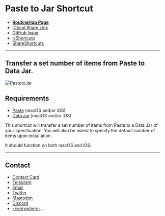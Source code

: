 # Paste to Jar Shortcut

- [**RoutineHub Page**](https://routinehub.co/shortcut/11049)
- [iCloud Share Link](https://www.icloud.com/shortcuts/9f7932e05bcb4424a3d734dcee9fbad9)
- [GitHub Issue](https://github.com/extratone/i/issues/139)
- [r/Shortcuts](https://reddit.com/r/shortcuts/comments/spkaeu/paste_to_jar_my_most_useful_shortcut_yet/)
- [ShareShortcuts](https://shareshortcuts.com/shortcuts/1740-paste-to-jar.html)

---

## Transfer a set number of items from Paste to Data Jar.

![PastetoJar](https://user-images.githubusercontent.com/43663476/153509186-49a7adc1-e016-4311-afb8-e2627d2404da.png)

## Requirements
- [Paste](https://apps.apple.com/us/app/paste-clipboard-manager/id967805235) (macOS and/or iOS)
- [Data Jar](https://apps.apple.com/us/app/data-jar/id1453273600) (macOS and/or iOS)

This shortcut will transfer a set number of items from Paste to a Data Jar of your specification. You will also be asked to specify the default number of items upon installation. 

It should function on both macOS and iOS.

---

## Contact

- [Contact Card](https://davidblue.wtf/db.vcf)
- [Telegram](https://t.me/extratone)
- [Email](mailto:davidblue@extratone.com) 
- [Twitter](https://twitter.com/NeoYokel)
- [Mastodon](https://mastodon.social/@DavidBlue)
- [Discord](https://discord.gg/0b9KQUKP858b0iZF)
- [-Everywhere-](https://raindrop.io/davidblue/social-directory-21059174)...